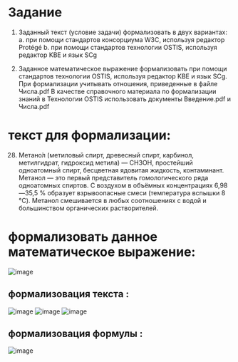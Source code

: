 # Задание
1. Заданный текст (условие задачи) формализовать в двух вариантах:
a. при помощи стандартов консорциума W3C, используя редактор Protégé
b. при помощи стандартов технологии OSTIS, используя редактор KBE и
язык SCg

2. Заданное математическое выражение формализовать при помощи стандартов
технологии OSTIS, используя редактор KBE и язык SCg. При формализации
учитывать отношения, приведенные в файле Числа.pdf
В качестве справочного материала по формализации знаний в Технологии OSTIS
использовать документы Введение.pdf и Числа.pdf
# текст для формализации: 
28. Метано́л (метиловый спирт, древесный спирт, карбинол, метилгидрат, гидроксид метила) —
CH3OH, простейший одноатомный спирт, бесцветная ядовитая жидкость, контаминант.
Метанол — это первый представитель гомологического ряда одноатомных спиртов. С воздухом
в объёмных концентрациях 6,98—35,5 % образует взрывоопасные смеси (температура вспышки
8 °C). Метанол смешивается в любых соотношениях с водой и большинством органических
растворителей.
# формализовать данное математическое выражение:
![image](https://github.com/iis-32170x/RPIIS/assets/149104399/f6e467d8-9bdc-4f84-be30-4adb71890c65)
## формализовация текста :
![image](https://github.com/iis-32170x/RPIIS/assets/149104399/b332d7c4-26f1-4330-b0d9-09f298ce406d)
![image](https://github.com/iis-32170x/RPIIS/assets/149104399/789bbeea-3b98-49a4-bdb6-6bfc899ebf57)
![image](https://github.com/iis-32170x/RPIIS/assets/149104399/a8c0ddf3-bbbd-4684-bab3-681457d09245)
## формализовация формулы :
![image](https://github.com/iis-32170x/RPIIS/assets/149104399/623396de-dfb9-4da7-9680-9f678620c62e)
